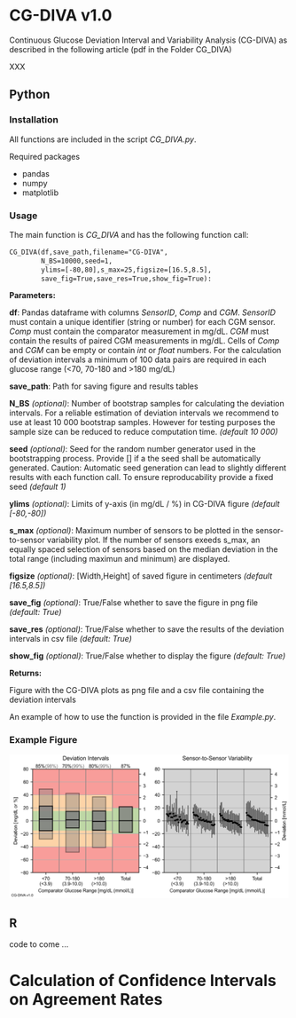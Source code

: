 # CG-DIVA v1.0
Continuous Glucose Deviation Interval and Variability Analysis (CG-DIVA) as described in the following article (pdf in the Folder CG_DIVA)

XXX


## Python
### Installation
All functions are included in the script *CG_DIVA.py*. 

Required packages
* pandas
* numpy 
* matplotlib

### Usage

The main function is *CG_DIVA* and has the following function call:

```
CG_DIVA(df,save_path,filename="CG-DIVA",
        N_BS=10000,seed=1,
        ylims=[-80,80],s_max=25,figsize=[16.5,8.5],
        save_fig=True,save_res=True,show_fig=True):
```
**Parameters:**

**df**: Pandas dataframe with columns *SensorID*, *Comp* and *CGM*. *SensorID* must contain a unique identifier (string or number) for each CGM sensor. *Comp* must contain the  comparator measurement in mg/dL. *CGM* must contain the results of paired CGM measurements in mg/dL. Cells of *Comp* and *CGM* can be empty or contain *int* or *float* numbers. For the calculation of deviation intervals a minimum of 100 data pairs are required in each glucose range (<70, 70-180 and >180 mg/dL) 

**save_path**: Path for saving figure and results tables

**N_BS** *(optional)*: Number of bootstrap samples for calculating the deviation intervals. For a reliable estimation of deviation intervals we recommend to use at least 10 000 bootstrap samples. However for testing purposes the sample size can be reduced to reduce computation time. *(default 10 000)*

**seed** *(optional)*: Seed for the random number generator used in the bootstrapping process. Provide [] if a the seed shall be automatically generated. Caution: Automatic seed generation can lead to slightly different results with each function call. To ensure reproducability provide a fixed seed *(default 1)*

**ylims** *(optional)*: Limits of y-axis (in mg/dL / %) in CG-DIVA figure *(default [-80,-80])*

**s_max** *(optional)*: Maximum number of sensors to be plotted in the sensor-to-sensor variability plot. If the number of sensors exeeds s_max, an equally spaced selection of sensors based on the median deviation in the total range (including maximun and minimum) are displayed.

**figsize** *(optional)*: [Width,Height] of saved figure in centimeters *(default [16.5,8.5])*

**save_fig** *(optional)*: True/False whether to save the figure in png file *(default: True)*

**save_res** *(optional)*: True/False whether to save the results of the deviation intervals in csv file *(default: True)*

**show_fig** *(optional)*: True/False whether to display the figure *(default: True)*

**Returns:**

Figure with the CG-DIVA plots as png file and a csv file containing the deviation intervals

An example of how to use the function is provided in the file *Example.py*. 

### Example Figure

![](/CG-DIVA/Python/CG-DIVA_Test_Data.png)

## R

code to come ...

# Calculation of Confidence Intervals on Agreement Rates
